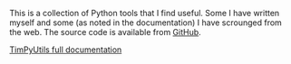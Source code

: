 This is a collection of Python tools that I find useful.  Some I have
written myself and some (as noted in the documentation) I have
scrounged from the web.  The source code is available
from [GitHub](https://github.com/Timothy-W-Hilton/TimPyUtils).

[TimPyUtils full documentation](build/html/index.html)
